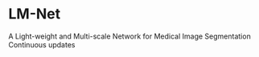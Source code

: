 # LM-Net 
A Light-weight and Multi-scale  Network for Medical Image Segmentation
Continuous updates
 
